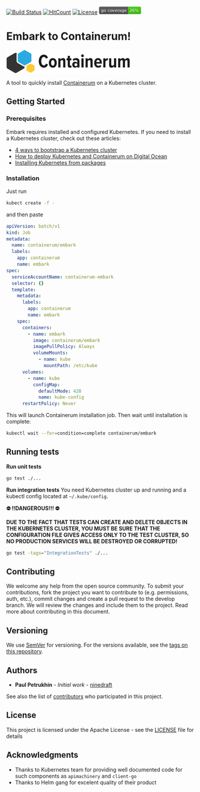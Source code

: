 [![Build Status](https://travis-ci.org/containerum/containerum.svg?branch=master)](https://travis-ci.org/containerum/containerum) [![HitCount](http://hits.dwyl.com/containerum/containerum.svg)](http://hits.dwyl.com/containerum/containerum) [![License](https://img.shields.io/badge/License-Apache%202.0-blue.svg)](https://opensource.org/licenses/Apache-2.0) [![Coverage](coverage_badge.png)]('https://github.com/jpoles1/gopherbadger)

# Embark to Containerum!

![Containerum logo](../logo.svg)

A tool to quickly install [Containerum](https://containerum.com/software/) on a Kubernetes cluster.

## Getting Started

### Prerequisites
Embark requires installed and configured Kubernetes. If you need to install a Kubernetes cluster, check out these articles:
  + [4 ways to bootstrap a Kubernetes cluster](https://medium.com/containerum/4-ways-to-bootstrap-a-kubernetes-cluster-de0d5150a1e4)
  + [How to deploy Kubernetes and Containerum on Digital Ocean](https://medium.com/containerum/how-to-deploy-kubernetes-and-containerum-on-digital-ocean-eca93e6b4d26)
  + [Installing Kubernetes from packages](https://docs.kdc.containerum.com/installation/packages/)

### Installation
Just run 
```bash 
kubect create -f -
```
and then paste 

```yaml
apiVersion: batch/v1
kind: Job
metadata:
  name: containerum/embark
  labels:
    app: containerum
    name: embark
spec:
  serviceAccountName: containerum-embark
  selector: {}
  template:
    metadata:
      labels:
        app: containerum
        name: embark
    spec:
      containers:
        - name: embark
          image: containerum/embark
          imagePullPolicy: Always
          volumeMounts:
            - name: kube
              mountPath: /etc/kube
      volumes:
        - name: kube
          configMap:
            defaultMode: 420
            name: kube-config
      restartPolicy: Never
```
This will launch Containerum installation job. Then wait until installation is complete:
```bash
kubectl wait --for=condition=complete containerum/embark
```

## Running tests

__Run unit tests__
```bash
go test ./...
```

__Run integration tests__
You need Kubernetes cluster up and running and a kubectl config located at `~/.kube/config`.

**⛔️ !!DANGEROUS!!! ⛔️**

**DUE TO THE FACT THAT TESTS CAN CREATE AND DELETE OBJECTS IN THE KUBERNETES CLUSTER, YOU MUST BE SURE THAT THE CONFIGURATION FILE GIVES ACCESS ONLY TO THE TEST CLUSTER, SO NO PRODUCTION SERVICES WILL BE DESTROYED OR CORRUPTED!**

```bash
go test -tags="IntegrationTests" ./...  
```

## Contributing

We welcome any help from the open source community. To submit your contributions, fork the project you want to contribute to (e.g. permissions, auth, etc.), commit changes and create a pull request to the develop branch. We will review the changes and include them to the project. Read more about contributing in this document.

## Versioning

We use [SemVer](http://semver.org/) for versioning. For the versions available, see the [tags on this repository](https://github.com/containerum/containerum/tags).

## Authors

* **Paul Petrukhin** - *Initial work* - [ninedraft](https://github.com/ninedraft)

See also the list of [contributors](https://github.com/containerum/containerum/contributors) who participated in this project.

## License

This project is licensed under the Apache License - see the [LICENSE](../LICENSE) file for details

## Acknowledgments

* Thanks to Kubernetes team for providing well documented code for such components as `apimachinery` and `client-go`
* Thanks to Helm gang for excelent quality of their product
